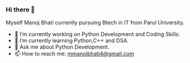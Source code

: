 ### Hi there 👋
Myself Manoj Bhati currently pursuing Btech in IT from Parul University.

- 🔭 I’m currently working on Python Development and Coding Skills.
- 🌱 I’m currently learning Python,C++ and DSA.
- 💬 Ask me about Python Development.
- 📫 How to reach me: mmanojbhati4@gmail.com
